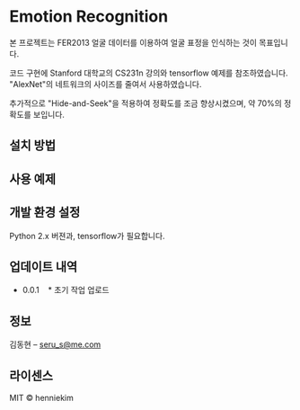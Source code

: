 # Emotion Recognition

본 프로젝트는 FER2013 얼굴 데이터를 이용하여 얼굴 표정을 인식하는 것이 목표입니다.

코드 구현에 Stanford 대학교의 CS231n 강의와 tensorflow 예제를 참조하였습니다.
"AlexNet"의 네트워크의 사이즈를 줄여서 사용하였습니다.

추가적으로 "Hide-and-Seek"을 적용하여 정확도를 조금 향상시켰으며,
약 70%의 정확도를 보입니다.

## 설치 방법

## 사용 예제

## 개발 환경 설정
Python 2.x 버젼과, tensorflow가 필요합니다.

## 업데이트 내역

* 0.0.1
    * 초기 작업 업로드
 
## 정보

김동현 – seru_s@me.com

## 라이센스
MIT © henniekim

<!-- Markdown link & img dfn's -->
[npm-image]: https://img.shields.io/npm/v/datadog-metrics.svg?style=flat-square
[npm-url]: https://npmjs.org/package/datadog-metrics
[npm-downloads]: https://img.shields.io/npm/dm/datadog-metrics.svg?style=flat-square
[travis-image]: https://img.shields.io/travis/dbader/node-datadog-metrics/master.svg?style=flat-square
[travis-url]: https://travis-ci.org/dbader/node-datadog-metrics
[wiki]: https://github.com/yourname/yourproject/wiki
